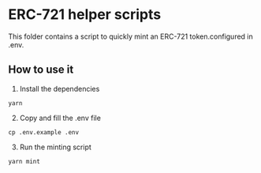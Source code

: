 # ERC-721 helper scripts

This folder contains a script to quickly mint an ERC-721 token.configured in .env.

## How to use it

1. Install the dependencies

```shell
yarn
```

2. Copy and fill the .env file

```shell
cp .env.example .env
```

3. Run the minting script

```shell
yarn mint
```

<!-- Auto-update: 2025-10-07T05:40:43.195615 -->
